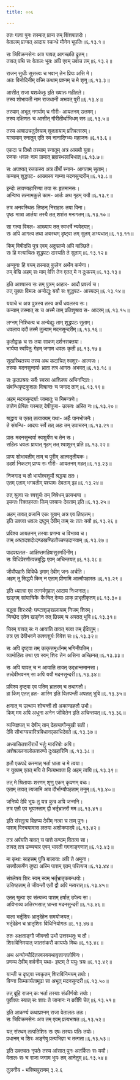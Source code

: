 ```yaml
---
title: ००६

---
```

  
  
ततः गत्वा पुनः तस्मात् प्राप्य तम् शिंशपातरोः।  
वेतालम् प्राग्वत् आदाय स्कन्धे मौनेन भूपतिः॥६.१३.१॥  
  
सः त्रिविक्रमसेनः अत्र यावत् आगच्छति द्रुतम्।  
तावत् पथि सः वेतालः भूयः अपि एवम् उवाच तम्॥६.१३.२॥  
  
राजन् सुधीः सुसत्त्वः च भवान् तेन प्रियः असि मे।  
अतः विनोदिनीम् वच्मि कथाम् प्रश्नम् च मे शृणु॥६.१३.३॥  
  
आसीत् राजा यशःकेतुः इति ख्यातः महीतले।  
तस्य शोभावती नाम राजधानी अभवत् पुरी॥६.१३.४॥  
  
तस्याम् अभूत् नगर्याम् च गौरी- आयतनम् उत्तमम्।  
तस्य दक्षिणतः च आसीत् गौरीतीर्थाभिधम् सरः॥६.१३.५॥  
  
तस्य आषाढचतुर्दश्याम् शुक्लायाम् प्रतिवत्सरम्।  
यात्रायाम् स्नातुम् एति स्म नानादिग्भ्यः महाजनः॥६.१३.६॥  
  
एकदा च तिथौ तस्याम् स्नातुम् अत्र आययौ युवा।  
रजकः धवलः नाम ग्रामात् ब्रह्मस्थलाभिधात्॥६.१३.७॥  
  
सः अपश्यत् रजकस्य अत्र तीर्थे स्नान- आगताम् सुताम्।  
कन्याम् शुद्धपट- आख्यस्य नाम्ना मदनसुन्दरीम्॥६.१३.८॥  
  
इन्दोः लावण्यहारिण्या तया सः हृतमानसः।  
अन्विष्य तत्नामकुले काम- आर्तः अथ गृहम् ययौ॥६.१३.९॥  
  
तत्र अनवस्थितः तिष्ठन् निराहारः तया विना।  
पृष्ठः मात्रा आर्तया तस्यै तत् शशंस मनःगतम्॥६.१३.१०॥  
  
सा गत्वा विमल- आख्याय तत् स्वभर्त्रे न्यवेदयत्।  
सः अपि आगत्य तथा अवस्थम् दृष्ट्वा तम् सुतम् अभ्यधात्॥६.१३.११॥  
  
किम् विषीदसि पुत्र एवम् अदुष्प्राप्ये अपि वाञ्छिते।  
सः हि मत्याचितः शुद्धपटः दास्यति ते सुताम्॥६.१३.१२॥  
  
अन्यूनाः हि वयम् तस्मात् कुलेन अर्थेन कर्मणा।  
तम् वेद्मि अहम् सः माम् वेत्ति तेन एतत् मे न दुःकरम्॥६.१३.१३॥  
  
इति आश्वास्य सः तम् पुत्रम् आहार- आदौ प्रवर्त्य च।  
तत् युक्तः विमलः अन्येद्युः ययौ सः शुद्धपट- आस्पदम्॥६.१३.१४॥  
  
ययाचे च अत्र पुत्रस्य तस्य अर्थे धवलस्य सः।  
कन्याम् तस्मात् सः च अस्मै ताम् प्रतिशुश्राव स- आदरम्॥६.१३.१५॥  
  
लग्नम् निश्चित्य च अन्येद्युः ताम् शुद्धपटः सुताम्।  
धवलाय ददौ तस्मै तुल्याम् मदनसुन्दरीम्॥६.१३.१६॥  
  
कृतौद्वाहः च सः तया साकम् दर्शनसक्तया।  
भार्यया स्वपितुः गेहम् जगाम धवलः कृती॥६.१३.१७॥  
  
सुखस्थितस्य तस्य अथ कदाचित् श्वशुर- आत्मजः।  
तस्याः मदनसुन्दर्याः भ्राता तत्र आगतः अभवत्॥६.१३.१८॥  
  
सः कृतप्रश्रयः सर्वैः स्वस्रा आश्लिष्य अभिनन्दितः।  
संबन्धिपृष्टकुशलः विश्रान्तः च जगाद तान्॥६.१३.१९॥  
  
अहम् मदनसुन्दर्याः जामातुः च निमन्त्रणे।  
तातेन प्रेषितः यस्मात् देवीपूजा- उत्सवः अस्ति नः॥६.१३.२०॥  
  
श्रद्धाय च एतत् तत्वाक्यम् यथा- अर्हैः पानभोजनैः।  
ते संबन्धि- आदयः सर्वे तत् अहः तम् उपाचरन्॥६.१३.२१॥  
  
प्रातः मदनसुन्दर्या स्वशुर्येण च तेन सः।  
सहितः धवलः प्रायात् गृहम् तत् श्वाशुरम् प्रति॥६.१३.२२॥  
  
प्राप्य शोभावतीम् ताम् च पुरीम् आत्मतृतीयकः।  
ददर्श निकटम् प्राप्य सः गौरी- आयतनम् महत्॥६.१३.२३॥  
  
निजगाद च तौ भार्याश्वशुर्यौ श्रद्धया ततः।  
एतम् एताम् भगवतीम् पश्यामः देवताम् इह॥६.१३.२४॥  
  
तत् श्रुत्वा सः श्वशुर्यः तम् निषेधम् प्रत्यभाषा ।  
इयन्तः रिक्तहस्ताः किम् पश्यामः देवताम् इति॥६.१३.२५॥  
  
अहम् तावत् व्रजामि एकः युवाम् अत्र एव तिष्ठतम्।  
इति उक्त्वा धवलः द्रष्टुम् देवीम् ताम् सः ततः ययौ॥६.१३.२६॥  
  
प्रविश्य आयतनम् तस्याः प्रणम्य च विभाव्य च।  
ताम् अष्टादशदोःदण्डखण्डितौच्चण्डदानवाम्॥६.१३.२७॥  
  
पादपद्मतल- आक्षिप्तमहिषासुरमर्दिनीम्।  
सः विधिप्रेरणौत्पन्नबुद्धिः एवम् अचिन्तयत्॥६.१३.२८॥  
  
जीवौपहारैः विविधैः इमाम् देवीम् जनः अर्चति।  
अहम् तु सिद्ध्यै किम् न एताम् प्रीणामि आत्मौपहारतः॥६.१३.२९॥  
  
इति ध्यात्वा एव तत्गर्भगृहात् आदाय निःजनात्।  
खड्गम् सांयात्रिकैः कैःचित् देव्याः प्राक् प्राभृतीकृतम्॥६.१३.३०॥  
  
बद्ध्वा शिरःरुहैः घण्टाशृङ्खलायाम् निजम् शिरम्।  
चिच्छेद एतेन खड्गेन तत् छिन्नम् च अपतत् भुवि॥६.१३.३१॥  
  
चिरम् यावत् सः न आयाति तावत् गत्वा तम् ईक्षितुम्।  
तत्र एव देवीभवने तत्श्वशुर्यः विवेश सः॥६.१३.३२॥  
  
सः अपि दृष्ट्वा तम् उत्कृत्तमूर्धानम् भगिनीपतिम्।  
व्यामोहितः तथा एव स्वम् शिरः तेन असिना अच्छिनत्॥६.१३.३३॥  
  
सः अपि यावत् च न आयाति तावत् उद्भ्रान्तमानसा।  
तत्देवीभवनम् सा अपि ययौ मदनसुन्दरी॥६.१३.३४॥  
  
प्रविश्य दृष्ट्वा एव पतिम् भ्रातरम् च तथागतौ।  
हा किम् एतत् हत- आस्मि इति विलपन्ती अपतत् भुवि॥६.१३.३५॥  
  
क्षणात् च उत्थाय शोचन्ती तौ अकाण्डहतौ उभौ।  
किम् मम अपि अधुना अनेन जीवितेन इति अचिन्तयत्॥६.१३.३६॥  
  
व्यजिज्ञपत् च देवीम् ताम् देहत्यागौन्मुखी सती।  
देवि सौभाग्यचारित्रविधानएकाधिदेवते॥६.१३.३७॥  
  
अध्यासितशरीरार्धे भर्तुः माररिपोः अपि।  
अशेषललनालोकशरण्ये दुःखहारिणि॥६.१३.३८॥  
  
हृतौ एकपदे कस्मात् भर्ता भ्राता च मे त्वया।  
न युक्तम् एतत् मयि ते नित्यभक्ता हि अहम् त्वयि॥६.१३.३९॥  
  
तत् मे श्रितायाः शरणम् शृणु एकम् कृपणम् वचः।  
एताम् तावत् त्यजामि अत्र दौर्भाग्यौपहताम् तनुम्॥६.१३.४०॥  
  
जनिष्ये देवि भूयः तु यत्र कुत्र अपि जन्मनि।  
तत्र एतौ एव भूयास्ताम् द्वौ भर्तृभ्रातरौ मम॥६.१३.४१॥  
  
इति संस्तुत्य विज्ञप्य देवीम् नत्वा च ताम् पुनः।  
पाशम् विरचयामास लतया अशोकपादपे॥६.१३.४२॥  
  
तत्र अर्पयति यावत् च पाशे कण्ठम् वितत्य सा।  
तावत् तत्र उच्चचार एवम् भारती गगनाङ्गणात्॥६.१३.४३॥  
  
मा कृथाः साहसम् पुत्रि बालायाः अपि ते अमुना।  
सत्त्वौत्कर्षेण तुष्टा अस्मि पाशम् एतम् परित्यज॥६.१३.४४॥  
  
संश्लेषय शिरः स्वम् स्वम् भर्तृभ्रातृकबन्धयोः।  
उत्तिष्ठताम् ते जीवन्तौ एतौ द्वौ अपि मत्वरात्॥६.१३.४५॥  
  
एतत् श्रुत्वा एव संत्यज्य पाशम् हर्षात् उपेत्य सा।  
अविभाव्य अतिरभसात् भ्रान्ता मदनसुन्दरी॥६.१३.४६॥  
  
बाला भर्तृशिरः भ्रातृदेहेन समयोजयत्।  
भर्तृदेहेन च भ्रातृशिरः विधिनियोगतः॥६.१३.४७॥  
  
ततः अक्षताङ्गौ जीवन्तौ उभौ उत्तस्थतुः च तौ।  
शिरःविनिमयात् जातसंकरौ काययोः मिथः॥६.१३.४८॥  
  
अथ अन्योन्यौदितस्वस्वयथावृत्तान्ततोषिणः।  
प्रणम्य देवीम् शर्वनीम् यथा- इष्टम् ते ययुः त्रयः॥६.१३.४९॥  
  
यान्ती च दृष्ट्वा स्वकृतम् शिरःविनिमयम् तयोः।  
विग्ना किम्कार्यतामूढा सा अभूत् मदनसुन्दरी॥६.१३.५०॥  
  
तत् ब्रूहि राजन् कः भर्ता तस्याः संकीर्णयोः तयोः।  
पुर्वौक्तः स्यात् सः शापः ते जानानः न ब्रवीषि चेत्॥६.१३.५१॥  
  
इति आकर्ण्य कथाप्रश्नम् राजा वेतालतः ततः।  
सः त्रिविक्रमसेनः अत्र तम् एवम् प्रत्यभाषत॥६.१३.५२॥  
  
यत् संस्थम् तत्पतिशिरः सः एषः तस्याः पतिः तयोः।  
प्रधानम् च शिरः अङ्गेषु प्रत्यभिज्ञा च तत्गता॥६.१३.५३॥  
  
इति उक्तवतः नृपतेः तस्य आंसात् पुनः अतर्कितः सः ययौ।  
वेतालः सः च राजा जगाम भुयः तम् आनेतुम्॥६.१३.५४॥  
  
तुलनीय - भविष्यपुराणम् ३.२.६